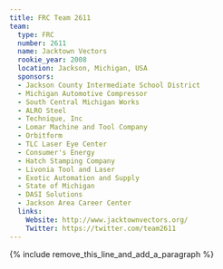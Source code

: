 ```yaml
---
title: FRC Team 2611
team:
  type: FRC
  number: 2611
  name: Jacktown Vectors
  rookie_year: 2008
  location: Jackson, Michigan, USA
  sponsors:
  - Jackson County Intermediate School District
  - Michigan Automotive Compressor
  - South Central Michigan Works
  - ALRO Steel
  - Technique, Inc
  - Lomar Machine and Tool Company
  - Orbitform
  - TLC Laser Eye Center
  - Consumer's Energy
  - Hatch Stamping Company
  - Livonia Tool and Laser
  - Exotic Automation and Supply
  - State of Michigan
  - DASI Solutions
  - Jackson Area Career Center
  links:
    Website: http://www.jacktownvectors.org/
    Twitter: https://twitter.com/team2611
---
```


{% include remove_this_line_and_add_a_paragraph %}